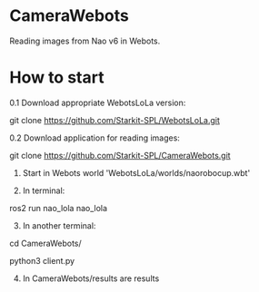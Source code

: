# CameraWebots
Reading images from Nao v6 in Webots.

# How to start
0.1 Download appropriate WebotsLoLa version:

git clone https://github.com/Starkit-SPL/WebotsLoLa.git 

0.2 Download application for reading images:

git clone https://github.com/Starkit-SPL/CameraWebots.git

1. Start in Webots world 'WebotsLoLa/worlds/naorobocup.wbt'

2. In terminal:

ros2 run nao_lola nao_lola

3. In another terminal:

cd CameraWebots/

python3 client.py

4. In CameraWebots/results are results

